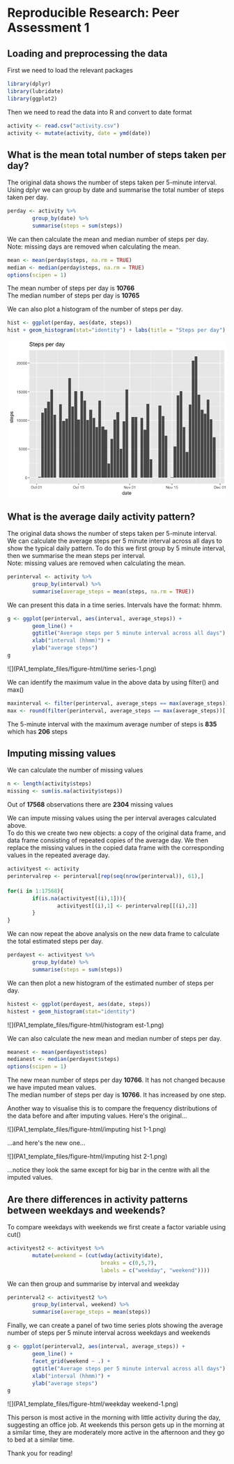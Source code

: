 # Reproducible Research: Peer Assessment 1
## Loading and preprocessing the data

First we need to load the relevant packages

```r
library(dplyr)
library(lubridate)
library(ggplot2)
```

Then we need to read the data into R and convert to date format

```r
activity <- read.csv("activity.csv")
activity <- mutate(activity, date = ymd(date))
```

## What is the mean total number of steps taken per day?

The original data shows the number of steps taken per 5-minute interval. Using dplyr we can group by date and summarise the total number of steps taken per day.

```r
perday <- activity %>%
        group_by(date) %>%
        summarise(steps = sum(steps))
```

We can then calculate the mean and median number of steps per day.  
Note: missing days are removed when calculating the mean.

```r
mean <- mean(perday$steps, na.rm = TRUE)
median <- median(perday$steps, na.rm = TRUE)
options(scipen = 1)
```
The mean number of steps per day is **10766**  
The median number of steps per day is **10765**

We can also plot a histogram of the number of steps per day.

```r
hist <- ggplot(perday, aes(date, steps))
hist + geom_histogram(stat="identity") + labs(title = "Steps per day")
```

![](PA1_template_files/figure-html/histogram-1.png)<!-- -->


## What is the average daily activity pattern?

The original data shows the number of steps taken per 5-minute interval. We can calculate the average steps per 5 minute interval across all days to show the typical daily pattern. To do this we first group by 5 minute interval, then we summarise the mean steps per interval.  
Note: missing values are removed when calculating the mean.


```r
perinterval <- activity %>%
        group_by(interval) %>%
        summarise(average_steps = mean(steps, na.rm = TRUE))
```

We can present this data in a time series. Intervals have the format: hhmm.

```r
g <- ggplot(perinterval, aes(interval, average_steps)) + 
        geom_line() + 
        ggtitle("Average steps per 5 minute interval across all days") +
        xlab("interval (hhmm)") +
        ylab("average steps")
g
```

![](PA1_template_files/figure-html/time series-1.png)<!-- -->

We can identify the maximum value in the above data by using filter() and max()

```r
maxinterval <- filter(perinterval, average_steps == max(average_steps))[,1]
max <- round(filter(perinterval, average_steps == max(average_steps))[,2])
```

The 5-minute interval with the maximum average number of steps is **835** which has **206** steps

## Imputing missing values

We can calculate the number of missing values

```r
n <- length(activity$steps)
missing <- sum(is.na(activity$steps))
```
Out of **17568** observations there are **2304** missing values

We can impute missing values using the per interval averages calculated above.  
To do this we create two new objects: a copy of the original data frame, and data frame consisting of repeated copies of the average day. We then replace the missing values in the copied data frame with the corresponding values in the repeated average day.

```r
activityest <- activity
perintervalrep <- perinterval[rep(seq(nrow(perinterval)), 61),]

for(i in 1:17568){
        if(is.na(activityest[(i),1])){
                activityest[(i),1] <- perintervalrep[[(i),2]]        
        }
}
```

We can now repeat the above analysis on the new data frame to calculate the total estimated steps per day.

```r
perdayest <- activityest %>%
        group_by(date) %>%
        summarise(steps = sum(steps))
```

We can then plot a new histogram of the estimated number of steps per day.

```r
histest <- ggplot(perdayest, aes(date, steps))
histest + geom_histogram(stat="identity")
```

![](PA1_template_files/figure-html/histogram est-1.png)<!-- -->

We can also calculate the new mean and median number of steps per day.

```r
meanest <- mean(perdayest$steps)
medianest <- median(perdayest$steps)
options(scipen = 1)
```
The new mean number of steps per day **10766**. It has not changed because we have imputed mean values.  
The median number of steps per day is **10766**. It has increased by one step.

Another way to visualise this is to compare the frequency distributions of the data before and after imputing values. Here's the original...

![](PA1_template_files/figure-html/imputing hist 1-1.png)<!-- -->

...and here's the new one...

![](PA1_template_files/figure-html/imputing hist 2-1.png)<!-- -->

...notice they look the same except for big bar in the centre with all the imputed values.

## Are there differences in activity patterns between weekdays and weekends?

To compare weekdays with weekends we first create a factor variable using cut()

```r
activityest2 <- activityest %>% 
        mutate(weekend = (cut(wday(activity$date), 
                              breaks = c(0,5,7), 
                              labels = c("weekday", "weekend"))))
```

We can then group and summarise by interval and weekday

```r
perinterval2 <- activityest2 %>%
        group_by(interval, weekend) %>%
        summarise(average_steps = mean(steps))
```

Finally, we can create a panel of two time series plots showing the average number of steps per 5 minute interval across weekdays and weekends

```r
g <- ggplot(perinterval2, aes(interval, average_steps)) + 
        geom_line() + 
        facet_grid(weekend ~ .) +
        ggtitle("Average steps per 5 minute interval across all days") +
        xlab("interval (hhmm)") +
        ylab("average steps")
g
```

![](PA1_template_files/figure-html/weekday weekend-1.png)<!-- -->

This person is most active in the morning with little activity during the day, suggesting an office job. 
At weekends this person gets up in the morning at a similar time, they are moderately more active in the afternoon and they go to bed at a similar time.

Thank you for reading!

